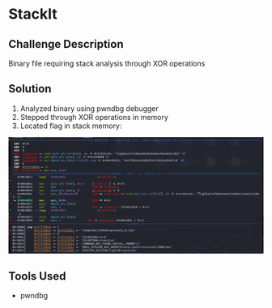 # StackIt

## Challenge Description
Binary file requiring stack analysis through XOR operations

## Solution
1. Analyzed binary using pwndbg debugger
2. Stepped through XOR operations in memory
3. Located flag in stack memory:

![Flag in Stack](flag.png)

## Tools Used
- pwndbg